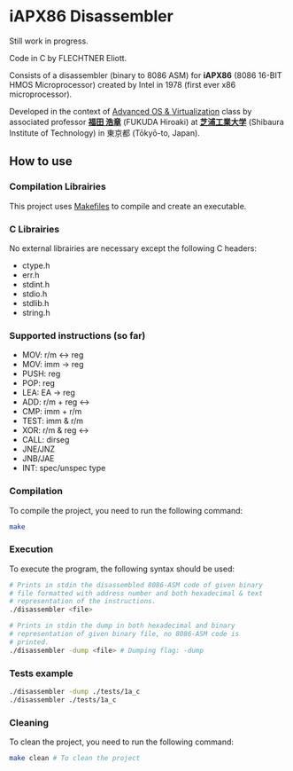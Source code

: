 # iAPX86 Disassembler

Still work in progress.

Code in C by FLECHTNER Eliott.

Consists of a disassembler (binary to 8086 ASM) for **iAPX86** (8086 16-BIT HMOS Microprocessor) created by Intel in 1978 (first ever x86 microprocessor).

Developed in the context of [Advanced OS &amp; Virtualization](http://syllabus.sic.shibaura-it.ac.jp/syllabus/2023/din/138807.html?g=101) class by associated professor [**福田 浩章**](http://resea.shibaura-it.ac.jp/?2830ea708a1eddbb7e8bb6c2a366b751) (FUKUDA Hiroaki) at [**芝浦工業大学**](https://www.shibaura-it.ac.jp/en/) (Shibaura Institute of Technology) in 東京都 (Tōkyō-to, Japan).

## How to use

### Compilation Librairies

This project uses [Makefiles](<https://www.wikiwand.com/en/Make_(software)>) to compile and create an executable.

### C Librairies

No external librairies are necessary except the following C headers:

- ctype.h
- err.h
- stdint.h
- stdio.h
- stdlib.h
- string.h

### Supported instructions (so far)
- MOV: r/m <-> reg 
- MOV: imm -> reg
- PUSH: reg
- POP: reg
- LEA: EA -> reg
- ADD: r/m + reg <->
- CMP: imm + r/m
- TEST: imm & r/m
- XOR: r/m & reg <->
- CALL: dirseg
- JNE/JNZ
- JNB/JAE
- INT: spec/unspec type

### Compilation

To compile the project, you need to run the following command:

```bash
make
```

### Execution

To execute the program, the following syntax should be used:

```bash
# Prints in stdin the disassembled 8086-ASM code of given binary
# file formatted with address number and both hexadecimal & text
# representation of the instructions.
./disassembler <file>

# Prints in stdin the dump in both hexadecimal and binary
# representation of given binary file, no 8086-ASM code is
# printed.
./disassembler -dump <file> # Dumping flag: -dump
```

### Tests example
```bash
./disassembler -dump ./tests/1a_c
./disassembler ./tests/1a_c
```

### Cleaning

To clean the project, you need to run the following command:

```bash
make clean # To clean the project
```
